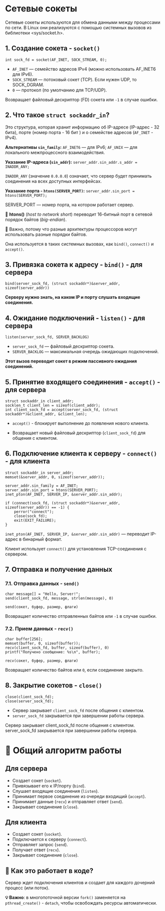 # Сетевые сокеты 

Сетевые сокеты используются для обмена данными между процессами по сети. В Linux они реализуются с помощью системных вызовов из библиотеки <sys/socket.h>. 

## 1. Создание сокета - `socket()`

```
int sock_fd = socket(AF_INET, SOCK_STREAM, 0);
```

* `AF_INET` — семейство адресов IPv4 (можно использовать AF_INET6 для IPv6).
* `SOCK_STREAM` — потоковый сокет (TCP). Если нужен UDP, то SOCK_DGRAM.
* `0` — протокол (по умолчанию для TCP/UDP).

Возвращает файловый дескриптор (FD) сокета или `-1` в случае ошибки.

## 2. Что такое `struct sockaddr_in`?

Это структура, которая хранит информацию об IP-адресе (IP-адрес - 32 бита), порте (номер порта - 16 бит ) и о семействе адресов (`AF_INET` - IPv4). 

**Альтернативы `sin_family`:** `AF_INET6` — для IPv6; `AF_UNIX` — для локального межпроцессного взаимодействия.

**Указание IP-адреса (`sin_addr`):** `server_addr.sin_addr.s_addr = INADDR_ANY;`

`INADDR_ANY` (значение `0.0.0.0`) означает, что сервер будет принимать соединения на всех доступных интерфейсах.

**Указание порта - `htons(SERVER_PORT)`:** `server_addr.sin_port = htons(SERVER_PORT);`

SERVER_PORT — номер порта, на котором работает сервер.

📌 **htons()** (*host to network short*) переводит 16-битный порт в сетевой порядок байтов (*big-endian*).

📌 Важно, потому что разные архитектуры процессоров могут использовать разные порядки байтов.

Она используется в таких системных вызовах, как `bind()`, `connect()` и `accept()`.

## 3. Привязка сокета к адресу - `bind()` - для сервера

```
bind(server_sock_fd, (struct sockaddr*)&server_addr, sizeof(server_addr))
```

**Серверу нужно знать, на каком IP и порту слушать входящие соединения.**

## 4. Ожидание подключений - `listen()` - для сервера

```
listen(server_sock_fd, SERVER_BACKLOG)
```

* `server_sock_fd` — файловый дескриптор сокета.
* `SERVER_BACKLOG` — максимальная очередь ожидающих подключений.

**Этот вызов переводит сокет в режим пассивного ожидания соединений.**

## 5. Принятие входящего соединения - `accept()` - для сервера

```
struct sockaddr_in client_addr;
socklen_t client_len = sizeof(client_addr);
int client_sock_fd = accept(server_sock_fd, (struct sockaddr*)&client_addr, &client_len);
```

* `accept()` - блокирует выполнение до появления нового клиента.

* Возвращает новый файловый дескриптор (`client_sock_fd`) для общения с клиентом.

## 6. Подключение клиента к серверу - `connect()` - для клиента

```
struct sockaddr_in server_addr;
memset(&server_addr, 0, sizeof(server_addr));

server_addr.sin_family = AF_INET;
server_addr.sin_port = htons(SERVER_PORT);
inet_pton(AF_INET, SERVER_IP, &server_addr.sin_addr); 

if (connect(sock_fd, (struct sockaddr*)&server_addr, sizeof(server_addr)) == -1) {
    perror("connect");
    close(sock_fd);
    exit(EXIT_FAILURE);
}
```

`inet_pton(AF_INET, SERVER_IP, &server_addr.sin_addr)` — переводит IP-адрес в бинарный формат.

Клиент использует `connect()` для установления TCP-соединения с сервером.

## 7. Отправка и получение данных

### 7.1. Отправка данных - `send()`

```
char message[] = "Hello, Server!";
send(client_sock_fd, message, strlen(message), 0)
```

`send(сокет, буфер, размер, флаги)`

Возвращает количество отправленных байтов или `-1` в случае ошибки.

### 7.2. Прием данных - `recv()`

```
char buffer[256];
memset(buffer, 0, sizeof(buffer));
recv(client_sock_fd, buffer, sizeof(buffer), 0)
printf("Получено сообщение: %s\n", buffer);
```

`recv(сокет, буфер, размер, флаги)`

Возвращает количество байтов или `0`, если соединение закрыто.

## 8. Закрытие сокетов - `close()`

```
close(client_sock_fd);
close(server_sock_fd);
```

* Сервер закрывает `client_sock_fd` после общения с клиентом.
* `server_sock_fd` закрывается при завершении работы сервера.

Сервер закрывает client_sock_fd после общения с клиентом.
server_sock_fd закрывается при завершении работы сервера.

# 🔹 Общий алгоритм работы

## Для сервера

* Создает сокет (`socket`).
* Привязывает его к IP/порту (`bind`).
* Слушает входящие соединения (`listen`).
* Принимает первое соединение из очереди входищий (`accept`).
* Принимает данные (`recv`) и отправляет ответ (`send`).
* Закрывает соединение (`close`).

## Для клиента

* Создает сокет (`socket`).
* Подключается к серверу (`connect`).
* Отправляет запрос (`send`).
* Получает ответ (`recv`).
* Закрывает соединение (`close`).

## 🔹 Как это работает в коде?

Cервер ждет подключения клиентов и создает для каждого дочерний процесс (или поток).

**💡 Важно**: в многопоточной версии `fork()` заменяется на `pthread_create()` - `detach`, чтобы освобождать ресурсы автоматически.

